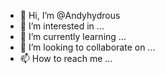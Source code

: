 - 👋 Hi, I’m @Andyhydrous
- 👀 I’m interested in ...
- 🌱 I’m currently learning ...
- 💞️ I’m looking to collaborate on ...
- 📫 How to reach me ...

<!---
Andyhydrous/Andyhydrous is a ✨ special ✨ repository because its `README.md` (this file) appears on your GitHub profile.
You can click the Preview link to take a look at your changes.
--->
